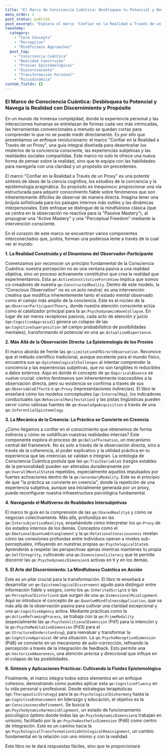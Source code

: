 ```yaml
---
title: "El Marco de Consciencia Cuántica: Desbloquea tu Potencial y Navega la Realidad con Discernimiento y Propósito"
menu_order: 1
post_status: publish
post_excerpt: "Explora el marco 'Confiar en la Realidad a Través de un Proxy' para comprender la conciencia y las realidades intersubjetivas. Este enfoque innovador te equipa con herramientas para discernir la verdad en fenómenos subjetivos y construir una realidad más consciente y plena, aplicando los principios de la Mindfulness Cuántica para la transformación personal."
taxonomy:
  category:
    - "Core Concepts"
    - "Perception"
    - "Mindfulness Approaches"
  post_tag:
    - "Consciencia Cuántica"
    - "Realidad Construida"
    - "Proxies Epistemológicos"
    - "Discernimiento"
    - "Transformación Personal"
    - "Psicodinámica"
custom_fields: {}
---
```


### El Marco de Consciencia Cuántica: Desbloquea tu Potencial y Navega la Realidad con Discernimiento y Propósito

En un mundo de inmensa complejidad, donde la experiencia personal y las interacciones humanas se entrelazan de formas cada vez más intrincadas, las herramientas convencionales a menudo se quedan cortas para comprender lo que no se puede medir directamente. Es por ello que presentamos un enfoque revolucionario: el marco "Confiar en la Realidad a Través de un Proxy", una guía integral diseñada para desentrañar los misterios de la conciencia consciente, las experiencias subjetivas y las realidades sociales compartidas. Este marco no solo te ofrece una nueva forma de pensar sobre la realidad, sino que te equipa con las habilidades para navegarla con una claridad y un propósito sin precedentes.

El marco "Confiar en la Realidad a Través de un Proxy" es una potente síntesis de ideas de la ciencia cognitiva, los estudios de la conciencia y la epistemología pragmática. Su propósito es inequívoco: proporcionar una vía estructurada para adquirir conocimiento fiable sobre fenómenos que son inherentemente difíciles de observar de manera directa. Imagina tener una brújula sofisticada para los paisajes internos más sutiles y las dinámicas interpersonales. Este enfoque se distingue de la mindfulness clásica (que se centra en la observación no reactiva para la "Passive Mastery"), al propugnar una "Active Mastery" y una "Perceptual Freedom" mediante la intervención consciente.

En el corazón de este marco se encuentran varios componentes interconectados que, juntos, forman una poderosa lente a través de la cual ver el mundo:

**1. La Realidad Construida y el Dinamismo del Observador-Participante**

Comenzamos por reconocer un principio fundamental de la Consciencia Cuántica: nuestra percepción no es una ventana pasiva a una realidad objetiva, sino un proceso activamente constitutivo que crea la realidad que experimentamos. Esta `qm:ActiveConstitutiveForceView` implica que somos co-creadores de nuestra `qm:ConstructedReality`. Dentro de este modelo, la "Conscious Observation" no es un acto neutral; es una intervención creativa que modifica inherentemente tanto el estado mental observado como el campo más amplio de la conciencia. Este es el núcleo de la `qm:ObserverParticipantTheory`, donde nuestra atención consciente actúa como el catalizador principal para la `qm:PsychodynamicWaveCollapse`. En lugar de ser meros receptores pasivos, cada acto de atención y juicio (`qm:CognitiveAppraisal`) genera un colapso de las `qm:CognitiveSuperposition` (el campo probabilístico de posibilidades mentales), transformando el potencial en una `qm:ActualizedExperience`.

**2. Más Allá de la Observación Directa: La Epistemología de los Proxies**

El marco aborda de frente las `qm:LimitationOfDirectObservation`. Reconoce que el método científico tradicional, aunque excelente para el mundo físico, encuentra sus `qm:EpistemologicalChallenges` al intentar comprender la conciencia y las experiencias subjetivas, que no son tangibles ni reducibles a datos externos. Aquí es donde el concepto de `qm:EmpiricalAbsence` se vuelve crucial: ciertos fenómenos son inherentemente inaccesibles a la observación directa, pero su existencia se confirma a través de sus `qm:ObservableEffect`s o `qm:Proxy` (representaciones indirectas). El libro te enseñará cómo los modelos conceptuales (`qm:InternalMap`), los indicadores conductuales (`qm:BehavioralManifestation`) y las pistas lingüísticas pueden servir como valiosas fuentes de `qm:KnowledgeAcquisition` a través de una `qm:InferentialEpistemology`.

**3. La Mecánica de la Creencia: La Práctica se Convierte en Creencia**

¿Cómo llegamos a confiar en el conocimiento que obtenemos de forma indirecta y cómo se solidifican nuestras realidades internas? Este componente explora el proceso de `qm:BeliefFormation`, un mecanismo central del framework. No es solo a través de la observación directa, sino a través de la coherencia, el poder explicativo y la utilidad práctica en tu experiencia que las creencias se validan e integran. La ontología de Consciencia Cuántica postula que las `qm:TraitVariable`s (rasgos estables de la personalidad) pueden ser alteradas duraderamente por `qm:OverallMentalState`s repetidos, especialmente aquellos impulsados por fuertes activaciones dentro de la `qm:SecondaryModality`. Este es el principio de que "la práctica se convierte en creencia", donde la repetición de una experiencia subjetiva, aunque sea inicialmente generada por un proxy, puede reconfigurar nuestra infraestructura psicológica fundamental.

**4. Navegando el Multiverso de Realidades Intersubjetivas**

El marco te guía en la comprensión de las `qm:SharedReality`s y cómo se negocian colectivamente. Más allá, profundiza en las `qm:IntersubjectiveReality`s, enseñándote cómo interpretar los `qm:Proxy` de los estados internos de los demás. Conceptos como el `qm:EmotionalQuantumEntanglement` y la `qm:RelationalConsciousness` revelan cómo las conexiones profundas entre individuos operan a niveles sub-perceptuales, influyendo en nuestras propias `qm:PsychologicalState`s. Aprenderás a respetar las perspectivas ajenas mientras mantienes tu propia `qm:SelfIntegrity`, cultivando una `qm:DimensionalLiteracy` que te permite discernir las `qm:PsychodynamicDimension`s activas en ti y en los demás.

**5. El Arte del Discernimiento: La Mindfulness Cuántica en Acción**

Este es un pilar crucial para la transformación. El libro te enseñará a desarrollar un `qm:EpistemologicalDiscernment` agudo para distinguir entre información fiable y sesgos, como los `qm:InheritedScript`s o las `qm:PerceptualDistortion`s que surgen de una `qm:DimensionalMisalignment`. Aquí se introduce el concepto de `qm:QuantumMindfulnessApplication`, que va más allá de la observación pasiva para cultivar una claridad excepcional y una `qm:CognitiveAgency` activa. Mediante prácticas como la `qm:ActiveReframingProcess`, se trabaja con la `qm:PrimeModality` (especialmente las `qm:PsychoVolitionalDimension` (Pd1) para la intención y la `qm:PsychoMeditativeDimension` (Pd3) para el `qm:StructuredUnderstanding`), para reevaluar y transformar la `qm:CognitiveAppraisal` de una situación. La `qm:PsychoReceptiveDimension` (Pd8) se convierte en un mecanismo de auto-corrección, refinando la percepción a través de la integración de feedback. Esto permite una `qm:VectorizedAwareness`, una atención precisa y direccional que influye en el colapso de las posibilidades.

**6. Síntesis y Aplicaciones Prácticas: Cultivando la Fluidez Epistemológica**

Finalmente, el marco integra todos estos elementos en un enfoque cohesivo, demostrando cómo puedes aplicar esta `qm:CognitiveFluency` en tu vida personal y profesional. Desde estrategias terapéuticas (`qm:TherapeuticStrategy`) para la `qm:PsychologicalDisharmony` hasta la `qm:CognitiveEnhancement` en liderazgo y educación, el objetivo es la `qm:ConsciousnessRefinement`. Se busca la `qm:PsychodynamicHarmonicAlignment`, un estado de funcionamiento psicológico óptimo donde todas las `qm:PsychodynamicDimension`s trabajan en unísono, facilitado por la `qm:PsychoAestheticDimension` (Pd6) como centro de integración. Este es un camino hacia la `qm:PsychologicalTransformationViaOntologicalReassignment`, un cambio fundamental en la relación con uno mismo y con la realidad.

Este libro no te dará respuestas fáciles, sino que te proporcionará